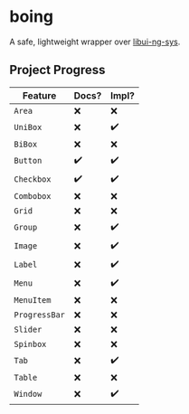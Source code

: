 # boing

A safe, lightweight wrapper over [libui-ng-sys](https://crates.io/crates/libui-ng-sys).

## Project Progress

| Feature       | Docs? | Impl? |
| ------------- | ----- | ----- |
| `Area`        | ❌    | ❌    |
| `UniBox`      | ❌    | ✔️    |
| `BiBox`       | ❌    | ❌    |
| `Button`      | ✔️    | ✔️    |
| `Checkbox`    | ✔️    | ✔️    |
| `Combobox`    | ❌    | ❌    |
| `Grid`        | ❌    | ❌    |
| `Group`       | ❌    | ✔️    |
| `Image`       | ❌    | ✔️    |
| `Label`       | ❌    | ✔️    |
| `Menu`        | ❌    | ✔️    |
| `MenuItem`    | ❌    | ❌    |
| `ProgressBar` | ❌    | ❌    |
| `Slider`      | ❌    | ❌    |
| `Spinbox`     | ❌    | ❌    |
| `Tab`         | ❌    | ✔️    |
| `Table`       | ❌    | ❌    |
| `Window`      | ❌    | ✔️    |

